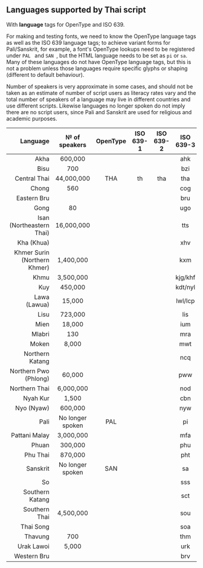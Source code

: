 ## Languages supported by Thai script

With __language__ tags for OpenType and ISO 639. 

For making and testing fonts, we need to know the OpenType language tags as well as the ISO 639 language tags; to achieve variant forms for Pali/Sanskrit, for example, a font's OpenType lookups need to be registered under `PAL ` and `SAN `, but the HTML language needs to be set as `pi` or `sa`. Many of these languages do not have OpenType language tags, but this is not a problem unless those languages require specific glyphs or shaping (different to default behaviour).

Number of speakers is very approximate in some cases, and should not be taken as an estimate of number of script users as literacy rates vary and the total number of speakers of a language may live in different countries and use different scripts. Likewise languages no longer spoken do not imply there are no script users, since Pali and Sanskrit are used for religious and academic purposes.


| Language                             | № of speakers    | OpenType | ISO 639-1 | ISO 639-2 | ISO 639-3 |
|-------------------------------------:|:----------------:|:--------:|:---------:|:---------:|:---------:|
| Akha                                 | 600,000          |          |           |           | ahk       |
| Bisu                                 | 700              |          |           |           | bzi       |
| Central Thai                         | 44,000,000       | THA      | th        | tha       | tha       |
| Chong                                | 560              |          |           |           | cog       |
| Eastern Bru                          |                  |          |           |           | bru       |
| Gong                                 | 80               |          |           |           | ugo       |
| Isan<br> (Northeastern Thai)         | 16,000,000       |          |           |           | tts       |
| Kha (Khua)                           |                  |          |           |           | xhv       |
| Khmer Surin<br>(Northern Khmer)      | 1,400,000        |          |           |           | kxm       |
| Khmu                                 | 3,500,000        |          |           |           | kjg/khf   |
| Kuy                                  | 450,000          |          |           |           | kdt/nyl   |
| Lawa (Lawua)                         | 15,000           |          |           |           | lwl/lcp   |
| Lisu                                 | 723,000          |          |           |           | lis       |
| Mien                                 | 18,000           |          |           |           | ium       |
| Mlabri                               | 130              |          |           |           | mra       |
| Moken                                | 8,000            |          |           |           | mwt       |
| Northern Katang                      |                  |          |           |           | ncq       |
| Northern Pwo<br>(Phlong)             | 60,000           |          |           |           | pww       |
| Northern Thai                        | 6,000,000        |          |           |           | nod       |
| Nyah Kur                             | 1,500            |          |           |           | cbn       |
| Nyo (Nyaw)                           | 600,000          |          |           |           | nyw       |
| Pali                                 | No longer spoken | PAL      |           |           | pi        |
| Pattani Malay                        | 3,000,000        |          |           |           | mfa       |
| Phuan                                | 300,000          |          |           |           | phu       |
| Phu Thai                             | 870,000          |          |           |           | pht       |
| Sanskrit                             | No longer spoken | SAN      |           |           | sa        |
| So                                   |                  |          |           |           | sss       |
| Southern Katang                      |                  |          |           |           | sct       |
| Southern Thai                        | 4,500,000        |          |           |           | sou       |
| Thai Song                            |                  |          |           |           | soa       |
| Thavung                              | 700              |          |           |           | thm       |
| Urak Lawoi                           | 5,000            |          |           |           | urk       |
| Western Bru                          |                  |          |           |           | brv       |


